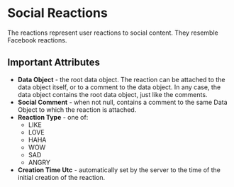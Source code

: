 
# Social Reactions

The reactions represent user reactions to social content. They resemble Facebook reactions.

## Important Attributes

- **Data Object** - the root data object. The reaction can be attached to the data object itself, or to a comment to the data object. In any case, the data object contains the root data object, just like the comments.
- **Social Comment** - when not null, contains a comment to the same Data Object to which the reaction is attached.
- **Reaction Type** - one of:
    - LIKE
    - LOVE
    - HAHA
    - WOW
    - SAD
    - ANGRY
- **Creation Time Utc** - automatically set by the server to the time of the initial creation of the reaction.
